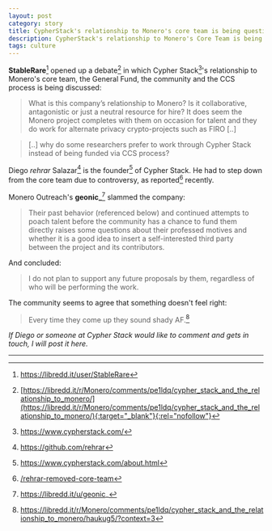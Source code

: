 ```yaml
---
layout: post
category: story
title: CypherStack's relationship to Monero's core team is being questioned by the community
description: CypherStack's relationship to Monero's Core Team is being questioned by the community
tags: culture
---
```


**StableRare**[^1] opened up a debate[^2] in which Cypher Stack[^3]'s relationship to Monero's core team, the General Fund, the community and the CCS process is being discussed:

> What is this company’s relationship to Monero? Is it collaborative, antagonistic or just a neutral resource for hire? It does seem the Monero project completes with them on occasion for talent and they do work for alternate privacy crypto-projects such as FIRO [..]

> [..] why do some researchers prefer to work through Cypher Stack instead of being funded via CCS process?

Diego *rehrar* Salazar[^4] is the founder[^5] of Cypher Stack. He had to step down from the core team due to controversy, as reported[^6] recently.

Monero Outreach's **geonic_**[^7] slammed the company:

> Their past behavior (referenced below) and continued attempts to poach talent before the community has a chance to fund them directly raises some questions about their professed motives and whether it is a good idea to insert a self-interested third party between the project and its contributors.

And concluded:

> I do not plan to support any future proposals by them, regardless of who will be performing the work.

The community seems to agree that something doesn't feel right:

> Every time they come up they sound shady AF.[^8]

*If Diego or someone at Cypher Stack would like to comment and gets in touch, I will post it here.*

---

[^1]: https://libredd.it/user/StableRare 
[^2]: [https://libredd.it/r/Monero/comments/pe1ldq/cypher_stack_and_the_relationship_to_monero/](https://libredd.it/r/Monero/comments/pe1ldq/cypher_stack_and_the_relationship_to_monero/){:target="_blank"}{:rel="nofollow"}
[^3]: https://www.cypherstack.com/
[^4]: https://github.com/rehrar
[^5]: https://www.cypherstack.com/about.html
[^6]: [/rehrar-removed-core-team](/rehrar-removed-core-team)
[^7]: https://libredd.it/u/geonic_
[^8]: https://libredd.it/r/Monero/comments/pe1ldq/cypher_stack_and_the_relationship_to_monero/haukug5/?context=3
